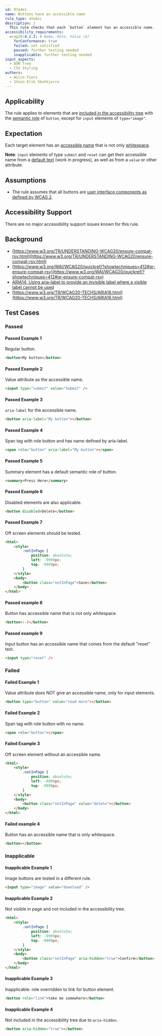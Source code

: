 ```yaml
---
id: 97a4e1
name: Buttons have an accessible name
rule_type: atomic
description: |
  This rule checks that each `button` element has an accessible name.
accessibility_requirements:
  wcag20:4.1.2: # Name, Role, Value (A)
    forConformance: true
    failed: not satisfied
    passed: further testing needed
    inapplicable: further testing needed
input_aspects:
  - DOM Tree
  - CSS Styling
authors:
  - Wilco Fiers
  - Stein Erik Skotkjerra
---
```


## Applicability

The rule applies to elements that are [included in the accessibility tree](#included-in-the-accessibility-tree) with the [semantic role](#semantic-role) of `button`, except for `input` elements of `type="image"`.

## Expectation

Each target element has an [accessible name](#accessible-name) that is not only [whitespace](#whitespace).

**Note**: `input` elements of type `submit` and `reset` can get their accessible name from a [default text](https://www.w3.org/TR/html-aam/#input-type-button-input-type-submit-and-input-type-reset) (work in progress), as well as from a `value` or other attribute.

## Assumptions

- The rule assumes that all buttons are [user interface components as defined by WCAG 2](https://www.w3.org/TR/WCAG21/#dfn-user-interface-components).

## Accessibility Support

There are no major accessibility support issues known for this rule.

## Background

- [https://www.w3.org/TR/UNDERSTANDING-WCAG20/ensure-compat-rsv.html](https://www.w3.org/TR/UNDERSTANDING-WCAG20/ensure-compat-rsv.html)
- [https://www.w3.org/WAI/WCAG20/quickref/?showtechniques=412#qr-ensure-compat-rsv](https://www.w3.org/WAI/WCAG20/quickref/?showtechniques=412#qr-ensure-compat-rsv)
- [ARIA14: Using aria-label to provide an invisible label where a visible label cannot be used](https://www.w3.org/TR/WCAG20-TECHS/ARIA14.html)
- [https://www.w3.org/TR/WCAG20-TECHS/ARIA16.html](https://www.w3.org/TR/WCAG20-TECHS/ARIA16.html)

## Test Cases

### Passed

#### Passed Example 1

Regular button.

```html
<button>My button</button>
```

#### Passed Example 2

Value attribute as the accessible name.

```html
<input type="submit" value="Submit" />
```

#### Passed Example 3

`aria-label` for the accessible name.

```html
<button aria-label="My button"></button>
```

#### Passed Example 4

Span tag with role button and has name defined by aria-label.

```html
<span role="button" aria-label="My button"></span>
```

#### Passed Example 5

Summary element has a default semantic role of button.

```html
<summary>Press Here</summary>
```

#### Passed Example 6

Disabled elements are also applicable.

```html
<button disabled>Delete</button>
```

#### Passed Example 7

Off screen elements should be tested.

```html
<html>
	<style>
		.notInPage {
			position: absolute;
			left: -9999px;
			top: -9999px;
		}
	</style>
	<body>
		<button class="notInPage">Save</button>
	</body>
</html>
```

#### Passed example 8

Button has accessible name that is not only whitespace.

```html
<button>:-)</button>
```

#### Passed example 9

Input button has an accessible name that comes from the default "reset" text.

```html
<input type="reset" />
```

### Failed

#### Failed Example 1

Value attribute does NOT give an accessible name, only for input elements.

```html
<button type="button" value="read more"></button>
```

#### Failed Example 2

Span tag with role button with no name.

```html
<span role="button"></span>
```

#### Failed Example 3

Off screen element without an accessible name.

```html
<html>
	<style>
		.notInPage {
			position: absolute;
			left: -9999px;
			top: -9999px;
		}
	</style>
	<body>
		<button class="notInPage" value="delete"></button>
	</body>
</html>
```

#### Failed example 4

Button has an accessible name that is only whitespace.

```html
<button></button>
```

### Inapplicable

#### Inapplicable Example 1

Image buttons are tested in a different rule.

```html
<input type="image" value="download" />
```

#### Inapplicable Example 2

Not visible in page and not included in the accessibility tree.

```html
<html>
	<style>
		.notInPage {
			position: absolute;
			left: -9999px;
			top: -9999px;
		}
	</style>
	<body>
		<button class="notInPage" aria-hidden="true">Confirm</button>
	</body>
</html>
```

#### Inapplicable Example 3

Inapplicable: role overridden to link for button element.

```html
<button role="link">take me somewhere</button>
```

#### Inapplicable Example 4

Not included in the accessibility tree due to `aria-hidden`.

```html
<button aria-hidden="true"></button>
```
